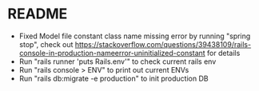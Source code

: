 # README

* Fixed Model file constant class name missing error by running "spring stop", check out https://stackoverflow.com/questions/39438109/rails-console-in-production-nameerror-uninitialized-constant for details
* Run "rails runner 'puts Rails.env'" to check current rails env
* Run "rails console > ENV" to print out current ENVs
* Run "rails db:migrate -e production" to init production DB